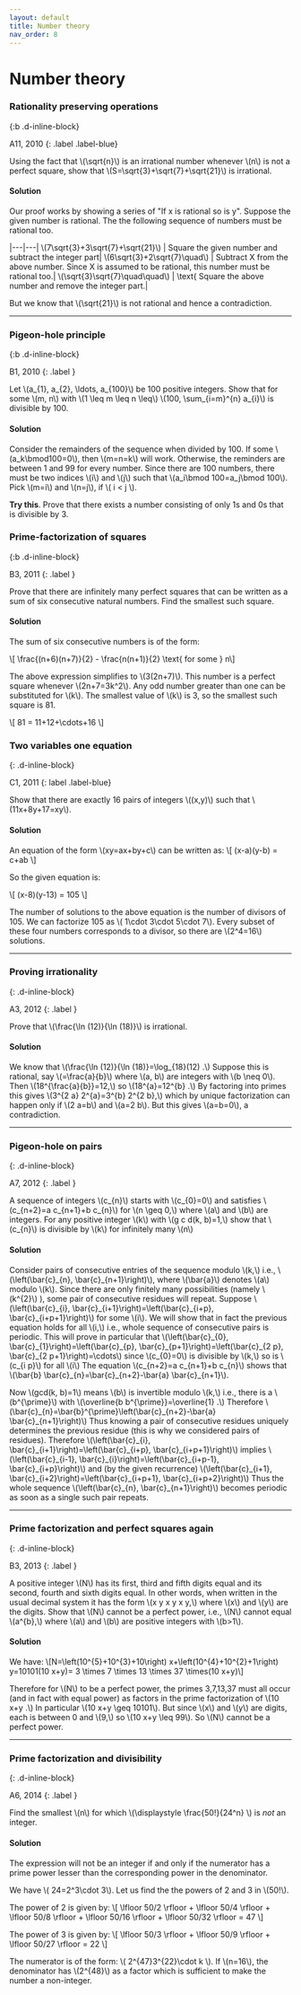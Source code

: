 ```yaml
---
layout: default
title: Number theory
nav_order: 8
---
```



# Number theory


### Rationality preserving operations
{:b .d-inline-block}

A11, 2010
{: .label .label-blue}

Using the fact that \\(\sqrt{n}\\) is an irrational number whenever \\(n\\) is not a perfect square, show that \\(S=\sqrt{3}+\sqrt{7}+\sqrt{21}\\) is irrational.

#### Solution

Our proof works by showing a series of "If x is rational so is y". Suppose the given number is rational. The the following sequence of numbers must be rational too.


|---|---|
\\(7\sqrt{3}+3\sqrt{7}+\sqrt{21}\\) | Square the given number and subtract the integer part|
\\(6\sqrt{3}+2\sqrt{7}\quad\\) | Subtract X from the above number. Since X is assumed to be rational, this number must be rational too.|
\\(\sqrt{3}\sqrt{7}\quad\quad\\) | \text{ Square the above number and remove the integer part.|


But we know that \\(\sqrt{21}\\) is not rational and hence a contradiction.

---



### Pigeon-hole principle
{:b .d-inline-block}

B1, 2010
{: .label }

Let \\(a_{1}, a_{2}, \ldots, a_{100}\\) be 100 positive integers. Show that for some \\(m, n\\) with \\(1 \leq m \leq n \leq\\) \\(100, \sum_{i=m}^{n} a_{i}\\) is divisible by 100.

#### Solution

Consider the remainders of the sequence when divided by 100. If some \\(a_k\bmod100=0\\), then \\(m=n=k\\) will work. Otherwise, the reminders are between 1 and 99 for every number.
Since there are 100 numbers, there must be two indices \\(i\\) and \\(j\\) such that \\(a_i\bmod 100=a_j\bmod 100\\). Pick \\(m=i\\) and \\(n=j\\), if \\( i < j \\).


**Try this**. Prove that there exists a number consisting of only 1s and 0s that is divisible by 3.


### Prime-factorization of squares
{:b .d-inline-block}

B3, 2011
{: .label }

Prove that there are infinitely many perfect squares that can be written as a sum of six consecutive natural numbers. Find the smallest such square.

#### Solution

The sum of six consecutive numbers is of the form:

\\[ \frac{(n+6)(n+7)}{2} - \frac{n(n+1)}{2} \text{ for some } n\\]


The above expression simplifies to \\(3(2n+7)\\). This number is a perfect square whenever \\(2n+7=3k^2\\). Any odd number greater than one can be substituted for \\(k\\). The smallest value of \\(k\\) is 3, so the smallest such square is 81.

\\[ 81 = 11+12+\cdots+16 \\]


### Two variables one equation
{: .d-inline-block}

C1, 2011
{: label .label-blue}

Show that there are exactly 16 pairs of integers \\((x,y)\\) such that
\\(11x+8y+17=xy\\).

#### Solution


An equation of the form \\(xy=ax+by+c\\) can be written as:
\\[  (x-a)(y-b) = c+ab  \\]

So the given equation is:

\\[  (x-8)(y-13) = 105  \\]

The number of solutions to the above equation is the number of divisors of 105.
We can factorize 105 as \\( 1\cdot 3\cdot 5\cdot 7\\). Every subset of these four numbers corresponds to a divisor, so there are \\(2^4=16\\) solutions.

---

### Proving irrationality
{: .d-inline-block}

A3, 2012
{: .label }

Prove that \\(\frac{\ln (12)}{\ln (18)}\\) is irrational.


#### Solution

We know that \\(\frac{\ln (12)}{\ln (18)}=\log_{18}(12) .\\) Suppose this is rational, say \\(=\frac{a}{b}\\) where \\(a, b\\) are integers with \\(b \neq 0\\).
Then \\(18^{\frac{a}{b}}=12,\\) so \\(18^{a}=12^{b} .\\) By factoring into primes this gives \\(3^{2 a} 2^{a}=3^{b} 2^{2 b},\\) which by unique factorization can happen only if \\(2 a=b\\) and \\(a=2 b\\). But this gives \\(a=b=0\\), a contradiction.


---

### Pigeon-hole on pairs
{: .d-inline-block}

A7, 2012
{: .label }

A sequence of integers \\(c_{n}\\) starts with \\(c_{0}=0\\) and satisfies \\(c_{n+2}=a c_{n+1}+b c_{n}\\) for \\(n \geq 0,\\) where \\(a\\) and \\(b\\) are integers. For any positive integer \\(k\\) with \\(g c d(k, b)=1,\\) show that \\(c_{n}\\) is divisible by \\(k\\) for infinitely many \\(n\\)


#### Solution


Consider pairs of consecutive entries of the sequence modulo \\(k,\\) i.e., \\(\left(\bar{c}\_{n}, \bar{c}\_{n+1}\right)\\), where \\(\bar{a}\\) denotes \\(a\\) modulo \\(k\\). Since there are only finitely many possibilities (namely \\(k^{2}\\) ), some pair of consecutive residues will repeat. Suppose \\(\left(\bar{c}\_{i}, \bar{c}\_{i+1}\right)=\left(\bar{c}\_{i+p}, \bar{c}\_{i+p+1}\right)\\) for some \\(i\\).
We will show that in fact the previous equation holds for all \\(i,\\) i.e., whole sequence of consecutive pairs is periodic.  This will prove in
particular that \\(\left(\bar{c}\_{0}, \bar{c}\_{1}\right)=\left(\bar{c}\_{p}, \bar{c}\_{p+1}\right)=\left(\bar{c}\_{2 p}, \bar{c}\_{2 p+1}\right)=\cdots\\)
since \\(c_{0}=0\\) is divisible by \\(k,\\) so is \\(c_{i p}\\) for all \\(i\\)
The equation \\(c_{n+2}=a c_{n+1}+b c_{n}\\) shows that \\(\bar{b} \bar{c}\_{n}=\bar{c}\_{n+2}-\bar{a} \bar{c}\_{n+1}\\).

Now \\(gcd(k, b)=1\\) means \\(b\\) is invertible modulo \\(k,\\) i.e., there is a \\(b^{\prime}\\) with \\(\overline{b b^{\prime}}=\overline{1} .\\)
Therefore \\(\bar{c}\_{n}=\bar{b}^{\prime}\left(\bar{c}\_{n+2}-\bar{a} \bar{c}\_{n+1}\right)\\)
Thus knowing a pair of consecutive residues uniquely determines the previous residue (this is why we considered pairs of residues). Therefore \\(\left(\bar{c}\_{i}, \bar{c}\_{i+1}\right)=\left(\bar{c}\_{i+p}, \bar{c}\_{i+p+1}\right)\\) implies \\(\left(\bar{c}\_{i-1}, \bar{c}\_{i}\right)=\left(\bar{c}\_{i+p-1}, \bar{c}\_{i+p}\right)\\) and (by the given recurrence) \\(\left(\bar{c}\_{i+1}, \bar{c}\_{i+2}\right)=\left(\bar{c}\_{i+p+1}, \bar{c}\_{i+p+2}\right)\\)
Thus the whole sequence \\(\left(\bar{c}\_{n}, \bar{c}\_{n+1}\right)\\) becomes periodic as soon as a single such pair repeats.

---

### Prime factorization and perfect squares again
{: .d-inline-block}

B3, 2013
{: .label }

A positive integer \\(N\\) has its first, third and fifth digits equal and its second, fourth and sixth digits equal. In other words, when written in the usual decimal system it has the form \\(x y x y x y,\\) where \\(x\\) and \\(y\\) are the digits.
 Show that \\(N\\) cannot be a perfect power, i.e., \\(N\\) cannot equal \\(a^{b},\\) where \\(a\\) and \\(b\\) are positive integers with \\(b>1\\).

#### Solution

We have:
\\[N=\left(10^{5}+10^{3}+10\right) x+\left(10^{4}+10^{2}+1\right) y=10101(10 x+y)= 3 \times 7 \times 13 \times 37 \times(10 x+y)\\]

Therefore for \\(N\\) to be a perfect power, the primes 3,7,13,37 must all occur (and in fact with equal power) as factors in the prime factorization of \\(10 x+y .\\)
In particular \\(10 x+y \geq 10101\\).  But since \\(x\\) and \\(y\\\) are digits, each is between 0 and \\(9,\\) so \\(10 x+y \leq 99\\).
So \\(N\\) cannot be a perfect power.

---

### Prime factorization and divisibility
{: .d-inline-block}

A6, 2014
{: .label }

Find the smallest \\(n\\) for which \\(\displaystyle \frac{50!}{24^n} \\) is *not* an integer.

#### Solution

The expression will not be an integer if and only if the numerator has a prime power lesser
than the corresponding power in the denominator.

We have \\( 24=2^3\cdot 3\\). Let us find the the powers of 2 and 3 in \\(50!\\).


The power of 2 is given by:
\\[  \lfloor 50/2 \rfloor + \lfloor 50/4 \rfloor + \lfloor 50/8 \rfloor + \lfloor 50/16 \rfloor + \lfloor 50/32 \rfloor = 47 \\]

The power of 3 is given by:
\\[  \lfloor 50/3 \rfloor + \lfloor 50/9 \rfloor + \lfloor 50/27 \rfloor = 22 \\]


The numerator is of the form: \\( 2^{47}3^{22}\cdot k \\). If \\(n=16\\), the denominator has \\(2^{48}\\) as a factor which is sufficient to make the number a non-integer.


<!--


2014_q1.png
![](/assets/images/number_theory/2014_q1.png)
2014_a1.png
![](/assets/images/number_theory/2014_a1.png)

---


2014_q3.png
![](/assets/images/number_theory/2014_q3.png)
2014_a3.png
![](/assets/images/number_theory/2014_a3.png)


---



2015_q1.png
![](/assets/images/number_theory/2015_q1.png)

2015_a1.png
![](/assets/images/number_theory/2015_a1.png)

---


2016_q1.png
![](/assets/images/number_theory/2016_q1.png)

2016_a1.png
![](/assets/images/number_theory/2016_a1.png)

---

2016_q2.png
![](/assets/images/number_theory/2016_q2.png)

2016_a2.png
![](/assets/images/number_theory/2016_a2.png)

---

2016_q3.png
![](/assets/images/number_theory/2016_q3.png)

2016_a3.png
![](/assets/images/number_theory/2016_a3.png)


---

2017_q1.png
![](/assets/images/number_theory/2017_q1.png)

2017_a1.png
![](/assets/images/number_theory/2017_a1.png)

---


2018_q1.png
![](/assets/images/number_theory/2018_q1.png)

2018_a1.png
![](/assets/images/number_theory/2018_a1.png)

---

2019_q1.png
![](/assets/images/number_theory/2019_q1.png)

2019_a1.png
![](/assets/images/number_theory/2019_a1.png)

---

2019_q2.png
![](/assets/images/number_theory/2019_q2.png)

2019_a2.png
![](/assets/images/number_theory/2019_a2.png)


-->






